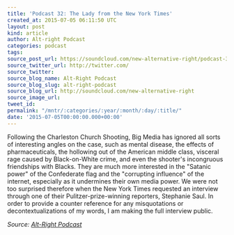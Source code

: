 ```yaml
---
title: 'Podcast 32: The Lady from the New York Times'
created_at: 2015-07-05 06:11:50 UTC
layout: post
kind: article
author: Alt-right Podcast
categories: podcast
tags: 
source_post_url: https://soundcloud.com/new-alternative-right/podcast-32-the-lady-from-the-new-york-times
source_twitter_url: http://twitter.com/
source_twitter: 
source_blog_name: Alt-Right Podcast
source_blog_slug: alt-right-podcast
source_blog_url: http://soundcloud.com/new-alternative-right
source_image_url: 
tweet_id: 
permalink: "/mntr/:categories/:year/:month/:day/:title/"
date: '2015-07-05T00:00:00.000+00:00'
---
```

Following the Charleston Church Shooting, Big Media has ignored all sorts of interesting angles on the case, such as mental disease, the effects of pharmaceuticals, the hollowing out of the American middle class, visceral rage caused by Black-on-White crime, and even the shooter's  incongruous friendships with Blacks. They are much more interested in the "Satanic power" of the Confederate flag and the "corrupting influence" of the internet, especially as it undermines their own media power. We were not too surprised therefore when the New York Times requested an interview through one of their Pulitzer-prize-winning reporters, Stephanie Saul. In order to provide a counter reference for any misquotations or decontextualizations of my words, I am making the full interview public.<div class="">
    <i>Source: <a href="http://soundcloud.com/new-alternative-right">Alt-Right Podcast</a></i>
</div>
